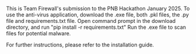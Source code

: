 This is Team Firewall's submission to the PNB Hackathon January 2025. 
To use the anti-virus application, download the .exe file, both .pkl files, the .py file and requirements.txt file.
Open command prompt in the download directory, and run "pip install -r requirements.txt"
Run the .exe file to scan files for potential malware.

For further instructions, please refer to the installation guide.

